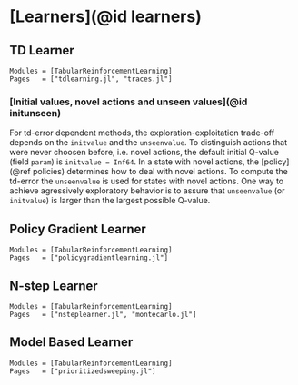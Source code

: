 # [Learners](@id learners)

## TD Learner
```@autodocs
Modules = [TabularReinforcementLearning]
Pages   = ["tdlearning.jl", "traces.jl"]
```
### [Initial values, novel actions and unseen values](@id initunseen)
For td-error dependent methods, the exploration-exploitation trade-off depends
on the `initvalue` and the `unseenvalue`.  To distinguish actions that were
never choosen before, i.e. novel actions, the default initial Q-value (field
`param`) is `initvalue = Inf64`. In a state with novel actions, the
[policy](@ref policies) determines how to deal with novel actions. To compute
the td-error the `unseenvalue` is used for states with novel actions.  One way
to achieve agressively exploratory behavior is to assure that `unseenvalue` (or
`initvalue`) is larger than the largest possible Q-value.

## Policy Gradient Learner
```@autodocs
Modules = [TabularReinforcementLearning]
Pages   = ["policygradientlearning.jl"]
```

## N-step Learner
```@autodocs
Modules = [TabularReinforcementLearning]
Pages   = ["nsteplearner.jl", "montecarlo.jl"]
```

## Model Based Learner
```@autodocs
Modules = [TabularReinforcementLearning]
Pages   = ["prioritizedsweeping.jl"]
```

